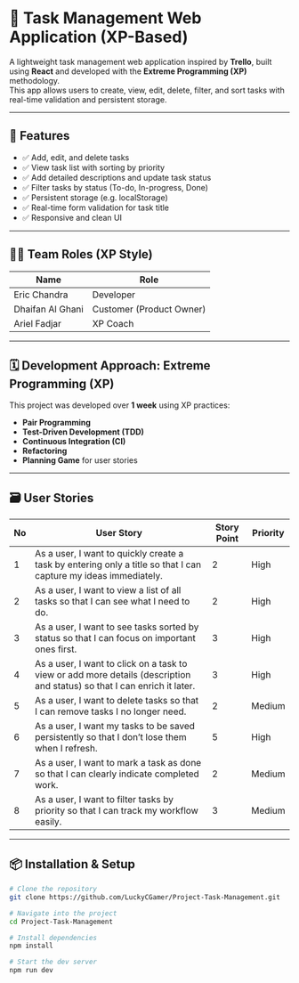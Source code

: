 # 📝 Task Management Web Application (XP-Based)

A lightweight task management web application inspired by **Trello**, built using **React** and developed with the **Extreme Programming (XP)** methodology.  
This app allows users to create, view, edit, delete, filter, and sort tasks with real-time validation and persistent storage.

---

## 🚀 Features

- ✅ Add, edit, and delete tasks
- ✅ View task list with sorting by priority
- ✅ Add detailed descriptions and update task status
- ✅ Filter tasks by status (To-do, In-progress, Done)
- ✅ Persistent storage (e.g. localStorage)
- ✅ Real-time form validation for task title
- ✅ Responsive and clean UI

---

## 🧑‍💻 Team Roles (XP Style)

| Name              | Role                |
|-------------------|---------------------|
| Eric Chandra      | Developer           |
| Dhaifan Al Ghani  | Customer (Product Owner) |
| Ariel Fadjar      | XP Coach            |

---

## 🗓️ Development Approach: Extreme Programming (XP)

This project was developed over **1 week** using XP practices:

- **Pair Programming**
- **Test-Driven Development (TDD)**
- **Continuous Integration (CI)**
- **Refactoring**
- **Planning Game** for user stories

---

## 🗃️ User Stories

| No | User Story | Story Point | Priority |
|----|------------|-------------|----------|
| 1  | As a user, I want to quickly create a task by entering only a title so that I can capture my ideas immediately. | 2 | High |
| 2  | As a user, I want to view a list of all tasks so that I can see what I need to do. | 2 | High |
| 3  | As a user, I want to see tasks sorted by status so that I can focus on important ones first. | 3 | High |
| 4  | As a user, I want to click on a task to view or add more details (description and status) so that I can enrich it later. | 3 | High |
| 5  | As a user, I want to delete tasks so that I can remove tasks I no longer need. | 2 | Medium |
| 6  | As a user, I want my tasks to be saved persistently so that I don’t lose them when I refresh. | 5 | High |
| 7  | 	As a user, I want to mark a task as done so that I can clearly indicate completed work. | 2 | Medium |
| 8  | As a user, I want to filter tasks by priority so that I can track my workflow easily. | 3 | Medium |

---

## 📦 Installation & Setup

```bash
# Clone the repository
git clone https://github.com/LuckyCGamer/Project-Task-Management.git

# Navigate into the project
cd Project-Task-Management

# Install dependencies
npm install

# Start the dev server
npm run dev